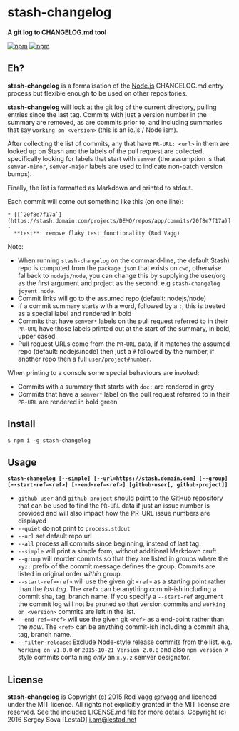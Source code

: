 # stash-changelog

**A git log to CHANGELOG.md tool**

[![npm](https://nodei.co/npm/stash-changelog.png?downloads=true&downloadRank=true)](https://nodei.co/npm/stash-changelog/)
[![npm](https://nodei.co/npm-dl/stash-changelog.png?months=6&height=3)](https://nodei.co/npm/stash-changelog/)

## Eh?

**stash-changelog** is a formalisation of the [Node.js](https://github.com/nodejs/node) CHANGELOG.md entry process but flexible enough to be used on other repositories.

**stash-changelog** will look at the git log of the current directory, pulling entries since the last tag. Commits with just a version number in the summary are removed, as are commits prior to, and including summaries that say `working on <version>` (this is an io.js / Node ism).

After collecting the list of commits, any that have `PR-URL: <url>` in them are looked up on Stash and the labels of the pull request are collected, specifically looking for labels that start with `semver` (the assumption is that `semver-minor`, `semver-major` labels are used to indicate non-patch version bumps).

Finally, the list is formatted as Markdown and printed to stdout.

Each commit will come out something like this (on one line):

```
* [[`20f8e7f17a`](https://stash.domain.com/projects/DEMO/repos/app/commits/20f8e7f17a)] -
  **test**: remove flaky test functionality (Rod Vagg)
```

Note:

* When running `stash-changelog` on the command-line, the default Stash) repo is computed from the `package.json` that exists on `cwd`, otherwise fallback to `nodejs/node`, you can change this by supplying the user/org as the first argument and project as the second. e.g `stash-changelog joyent node`.
* Commit links will go to the assumed repo (default: nodejs/node)
* If a commit summary starts with a word, followed by a `:`, this is treated as a special label and rendered in bold
* Commits that have `semver*` labels on the pull request referred to in their `PR-URL` have those labels printed out at the start of the summary, in bold, upper cased.
* Pull request URLs come from the `PR-URL` data, if it matches the assumed repo (default: nodejs/node) then just a `#` followed by the number, if another repo then a full `user/project#number`.

When printing to a console some special behaviours are invoked:

* Commits with a summary that starts with `doc:` are rendered in grey
* Commits that have a `semver*` label on the pull request referred to in their `PR-URL` are rendered in bold green

## Install

```
$ npm i -g stash-changelog
```

## Usage

**`stash-changelog [--simple] [--url=https://stash.domain.com] [--group] [--start-ref=<ref>] [--end-ref=<ref>] [github-user[, github-project]]`**

* `github-user` and `github-project` should point to the GitHub repository that can be used to find the `PR-URL` data if just an issue number is provided and will also impact how the PR-URL issue numbers are displayed
* `--quiet` do not print to `process.stdout`
* `--url` set default repo url
* `--all` process all commits since beginning, instead of last tag.
* `--simple` will print a simple form, without additional Markdown cruft
* `--group` will reorder commits so that they are listed in groups where the `xyz:` prefix of the commit message defines the group. Commits are listed in original order _within_ group.
* `--start-ref=<ref>` will use the given git `<ref>` as a starting point rather than the _last tag_. The `<ref>` can be anything commit-ish including a commit sha, tag, branch name. If you specify a `--start-ref` argument the commit log will not be pruned so that version commits and `working on <version>` commits are left in the list.
* `--end-ref=<ref>` will use the given git `<ref>` as a end-point rather than the _now_. The `<ref>` can be anything commit-ish including a commit sha, tag, branch name.
* `--filter-release`: Exclude Node-style release commits from the list. e.g. `Working on v1.0.0` or `2015-10-21 Version 2.0.0` and also `npm version X` style commits containing _only_ an `x.y.z` semver designator.

## License

**stash-changelog** is Copyright (c) 2015 Rod Vagg [@rvagg](https://twitter.com/rvagg) and licenced under the MIT licence. All rights not explicitly granted in the MIT license are reserved. See the included LICENSE.md file for more details.
Copyright (c) 2016 Sergey Sova [LestaD] <i.am@lestad.net>
